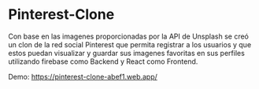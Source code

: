 # Pinterest-Clone
Con base en las imagenes proporcionadas por la API de Unsplash se creó un clon de la red social Pinterest que permita registrar a los usuarios y que estos puedan visualizar y guardar sus imagenes favoritas en sus perfiles utilizando firebase como Backend y React como Frontend.

Demo: https://pinterest-clone-abef1.web.app/
